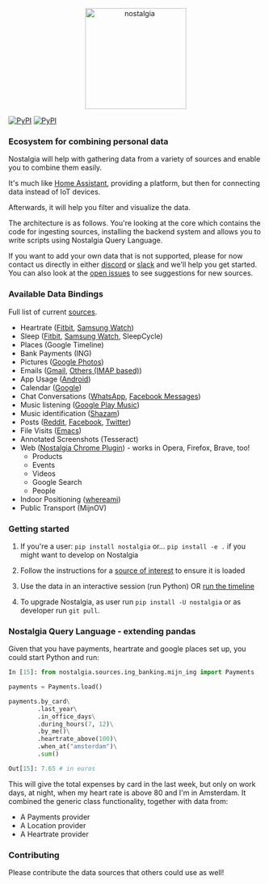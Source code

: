 <p align="center">
  <img src="https://nostalgia-dev.github.io/assets/images/biglogo.png" width="200px" alt="nostalgia"/>
</p>

[![PyPI][shields]][pypi]
[![PyPI][shields-pyversion]][pypi]

### Ecosystem for combining personal data

Nostalgia will help with gathering data from a variety of sources and enable you to combine them easily.

It's much like [Home Assistant][home_assistant], providing a platform, but then for connecting data instead of IoT devices.

Afterwards, it will help you filter and visualize the data.

The architecture is as follows. You're looking at the core which contains the code for ingesting sources, installing the backend system and allows you to write scripts using Nostalgia Query Language.

If you want to add your own data that is not supported, please for now contact us directly in either [discord][discord] or [slack][slack] and we'll help you get started. You can also look at the [open issues][issues] to see suggestions for new sources.

### Available Data Bindings

Full list of current [sources][sources].

- Heartrate ([Fitbit][fitbit], [Samsung Watch][samsung])
- Sleep ([Fitbit][fitbit_sleep], [Samsung Watch][samsung], SleepCycle)
- Places (Google Timeline)
- Bank Payments (ING)
- Pictures ([Google Photos][picasa])
- Emails ([Gmail][gmail], [Others (IMAP based)][imap])
- App Usage ([Android][android])
- Calendar ([Google][calendar])
- Chat Conversations ([WhatsApp][whatsapp], [Facebook Messages][facebook])
- Music listening ([Google Play Music][music])
- Music identification ([Shazam][shazam])
- Posts ([Reddit][reddit], [Facebook][facebook], [Twitter][twitter])
- File Visits ([Emacs][emacs])
- Annotated Screenshots (Tesseract)
- Web ([Nostalgia Chrome Plugin][chrome]) - works in Opera, Firefox, Brave, too!
  - Products
  - Events
  - Videos
  - Google Search
  - People
- Indoor Positioning ([whereami][whereami])
- Public Transport (MijnOV)

### Getting started

1. If you're a user: `pip install nostalgia` or... `pip install -e .` if you might want to develop on Nostalgia

1. Follow the instructions for a [source of interest][data_bindings] to ensure it is loaded

1. Use the data in an interactive session (run Python) OR [run the timeline][timeline]

1. To upgrade Nostalgia, as user run `pip install -U nostalgia` or as developer run `git pull`.

### Nostalgia Query Language - extending pandas

Given that you have payments, heartrate and google places set up, you could start Python and run:

```python
In [15]: from nostalgia.sources.ing_banking.mijn_ing import Payments

payments = Payments.load()

payments.by_card\
        .last_year\
        .in_office_days\
        .during_hours(7, 12)\
        .by_me()\
        .heartrate_above(100)\
        .when_at("amsterdam")\
        .sum()

Out[15]: 7.65 # in euros
```

This will give the total expenses by card in the last week, but only on work days, at night, when my heart rate is above 80 and I'm in Amsterdam.
It combined the generic class functionality, together with data from:

- A Payments provider
- A Location provider
- A Heartrate provider

### Contributing

Please contribute the data sources that others could use as well!

[android]: https://github.com/nostalgia-dev/nostalgia/tree/master/nostalgia/sources/google/app_usage.py
[calendar]: https://github.com/nostalgia-dev/nostalgia/tree/master/nostalgia/sources/google/calendar.py
[chrome]: https://github.com/nostalgia-dev/nostalgia_chrome
[data_bindings]: #available-data-bindings
[discord]: https://discord.gg/nJQfM2A
[emacs]: https://github.com/nostalgia-dev/nostalgia/tree/master/nostalgia/sources/emacs_file_visits.py
[facebook]: https://github.com/nostalgia-dev/nostalgia/tree/master/nostalgia/sources/facebook/messages.py
[fitbit]: https://github.com/nostalgia-dev/nostalgia_fitbit
[fitbit_sleep]: https://github.com/kootenpv/nostalgia_fitbit
[gmail]: https://github.com/nostalgia-dev/nostalgia/tree/master/nostalgia/sources/google/gmail.py
[imap]: https://github.com/nostalgia-dev/nostalgia/tree/master/nostalgia/sources/email/__init__.py
[home_assistant]: https://github.com/home-assistant/home-assistant
[issues]: https://github.com/nostalgia-dev/nostalgia/issues?q=is%3Aissue+is%3Aopen+sort%3Aupdated-desc
[music]: https://github.com/nostalgia-dev/nostalgia/tree/master/nostalgia/sources/google/play_music.py
[picasa]: https://github.com/nostalgia-dev/nostalgia/tree/master/nostalgia/sources/google/photos.py
[pypi]: https://pypi.python.org/pypi/nostalgia/
[reddit]: https://github.com/nostalgia-dev/nostalgia/tree/master/nostalgia/sources/reddit_posts.py
[samsung]: https://github.com/nostalgia-dev/nostalgia/blob/master/nostalgia/sources/samsung/README.md
[shazam]: https://github.com/nostalgia-dev/nostalgia/tree/master/nostalgia/sources/shazam.py
[shields]: https://img.shields.io/pypi/v/nostalgia.svg?style=flat-square
[shields-pyversion]: https://img.shields.io/pypi/pyversions/nostalgia.svg?style=flat-square
[slack]: https://bit.ly/2Yre09N
[sources]: https://github.com/nostalgia-dev/nostalgia/tree/master/nostalgia/sources
[timeline]: https://github.com/nostalgia-dev/timeline
[twitter]: https://github.com/nostalgia-dev/nostalgia/tree/master/nostalgia/sources/twitter/tweet.py
[whatsapp]: https://github.com/nostalgia-dev/nostalgia/tree/master/nostalgia/sources/whatsapp.py
[whereami]: https://github.com/nostalgia-dev/nostalgia/tree/master/nostalgia/sources/whereami/scheduler.py
